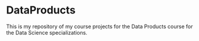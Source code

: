 # DataProducts

This is my repository of my course projects for the Data Products course for the Data Science specializations.
